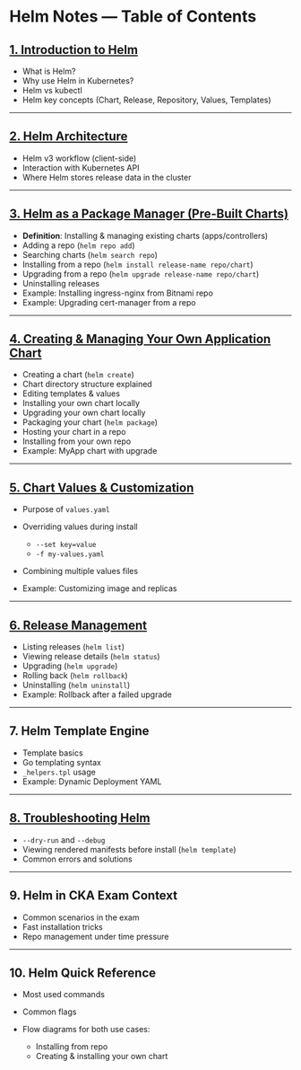 # **Helm Notes — Table of Contents**

## [**1. Introduction to Helm**](https://github.com/ibtisam-iq/nectar/blob/main/helm/helm-guide.md#section-1--introduction-to-helm)

* What is Helm?
* Why use Helm in Kubernetes?
* Helm vs kubectl
* Helm key concepts (Chart, Release, Repository, Values, Templates)

---

## [**2. Helm Architecture**](https://github.com/ibtisam-iq/nectar/blob/main/helm/helm-guide.md#section-2--helm-architecture)

* Helm v3 workflow (client-side)
* Interaction with Kubernetes API
* Where Helm stores release data in the cluster

---

## [**3. Helm as a Package Manager (Pre-Built Charts)**](https://github.com/ibtisam-iq/nectar/blob/main/helm/helm-guide.md#section-3--helm-as-a-package-manager-pre-built-charts)

* **Definition**: Installing & managing existing charts (apps/controllers)
* Adding a repo (`helm repo add`)
* Searching charts (`helm search repo`)
* Installing from a repo (`helm install release-name repo/chart`)
* Upgrading from a repo (`helm upgrade release-name repo/chart`)
* Uninstalling releases
* Example: Installing ingress-nginx from Bitnami repo
* Example: Upgrading cert-manager from a repo

---

## [**4. Creating & Managing Your Own Application Chart**](https://github.com/ibtisam-iq/nectar/blob/main/helm/helm-guide.md#section-4-creating--managing-your-own-application-chart)

* Creating a chart (`helm create`)
* Chart directory structure explained
* Editing templates & values
* Installing your own chart locally
* Upgrading your own chart locally
* Packaging your chart (`helm package`)
* Hosting your chart in a repo
* Installing from your own repo
* Example: MyApp chart with upgrade

---

## [**5. Chart Values & Customization**](https://github.com/ibtisam-iq/nectar/blob/main/helm/helm-guide.md#section-5-chart-values--customization)

* Purpose of `values.yaml`
* Overriding values during install

  * `--set key=value`
  * `-f my-values.yaml`
* Combining multiple values files
* Example: Customizing image and replicas

---

## [**6. Release Management**](https://github.com/ibtisam-iq/nectar/blob/main/helm/helm-guide.md#section-6--upgrading-rolling-back--uninstalling-releases)

* Listing releases (`helm list`)
* Viewing release details (`helm status`)
* Upgrading (`helm upgrade`)
* Rolling back (`helm rollback`)
* Uninstalling (`helm uninstall`)
* Example: Rollback after a failed upgrade

---

## **7. Helm Template Engine**

* Template basics
* Go templating syntax
* `_helpers.tpl` usage
* Example: Dynamic Deployment YAML

---

## [**8. Troubleshooting Helm**](https://github.com/ibtisam-iq/nectar/blob/main/helm/helm-guide.md#section-8--troubleshooting-helm)

* `--dry-run` and `--debug`
* Viewing rendered manifests before install (`helm template`)
* Common errors and solutions

---

## **9. Helm in CKA Exam Context**

* Common scenarios in the exam
* Fast installation tricks
* Repo management under time pressure

---

## **10. Helm Quick Reference**

* Most used commands
* Common flags
* Flow diagrams for both use cases:

  * Installing from repo
  * Creating & installing your own chart









